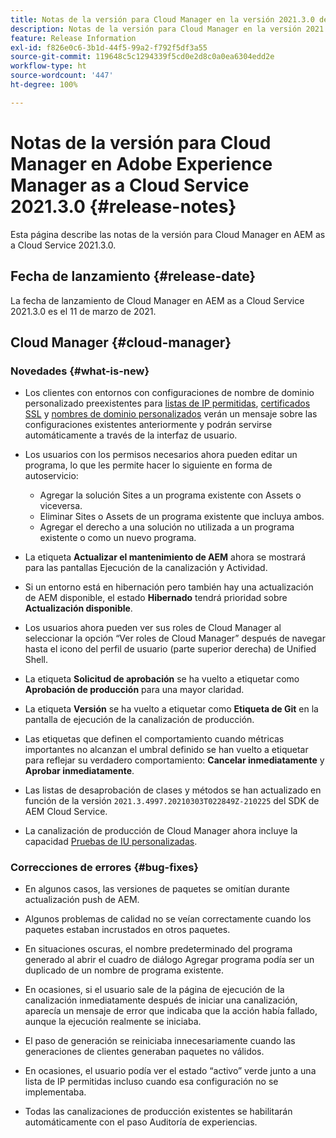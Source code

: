 ```yaml
---
title: Notas de la versión para Cloud Manager en la versión 2021.3.0 de AEM as a Cloud Service
description: Notas de la versión para Cloud Manager en la versión 2021.3.0 de AEM as a Cloud Service
feature: Release Information
exl-id: f826e0c6-3b1d-44f5-99a2-f792f5df3a55
source-git-commit: 119648c5c1294339f5cd0e2d8c0a0ea6304edd2e
workflow-type: ht
source-wordcount: '447'
ht-degree: 100%

---
```


# Notas de la versión para Cloud Manager en Adobe Experience Manager as a Cloud Service 2021.3.0 {#release-notes}

Esta página describe las notas de la versión para Cloud Manager en AEM as a Cloud Service 2021.3.0.

## Fecha de lanzamiento {#release-date}

La fecha de lanzamiento de Cloud Manager en AEM as a Cloud Service 2021.3.0 es el 11 de marzo de 2021.

## Cloud Manager {#cloud-manager}

### Novedades {#what-is-new}

* Los clientes con entornos con configuraciones de nombre de dominio personalizado preexistentes para [listas de IP permitidas](/help/implementing/cloud-manager/ip-allow-lists/managing-ip-allow-lists.md#pre-existing-cdn), [certificados SSL](/help/implementing/cloud-manager/managing-ssl-certifications/managing-certificates.md#pre-existing-cdn) y [nombres de dominio personalizados](/help/implementing/cloud-manager/custom-domain-names/check-domain-name-status.md#pre-existing-cdn) verán un mensaje sobre las configuraciones existentes anteriormente y podrán servirse automáticamente a través de la interfaz de usuario.

* Los usuarios con los permisos necesarios ahora pueden editar un programa, lo que les permite hacer lo siguiente en forma de autoservicio:
   * Agregar la solución Sites a un programa existente con Assets o viceversa.
   * Eliminar Sites o Assets de un programa existente que incluya ambos.
   * Agregar el derecho a una solución no utilizada a un programa existente o como un nuevo programa.

* La etiqueta **Actualizar el mantenimiento de AEM** ahora se mostrará para las pantallas Ejecución de la canalización y Actividad.

* Si un entorno está en hibernación pero también hay una actualización de AEM disponible, el estado **Hibernado** tendrá prioridad sobre **Actualización disponible**.

* Los usuarios ahora pueden ver sus roles de Cloud Manager al seleccionar la opción “Ver roles de Cloud Manager” después de navegar hasta el icono del perfil de usuario (parte superior derecha) de Unified Shell.

* La etiqueta **Solicitud de aprobación** se ha vuelto a etiquetar como **Aprobación de producción** para una mayor claridad.

* La etiqueta **Versión** se ha vuelto a etiquetar como **Etiqueta de Git** en la pantalla de ejecución de la canalización de producción.

* Las etiquetas que definen el comportamiento cuando métricas importantes no alcanzan el umbral definido se han vuelto a etiquetar para reflejar su verdadero comportamiento: **Cancelar inmediatamente** y **Aprobar inmediatamente**.

* Las listas de desaprobación de clases y métodos se han actualizado en función de la versión `2021.3.4997.20210303T022849Z-210225` del SDK de AEM Cloud Service.

* La canalización de producción de Cloud Manager ahora incluye la capacidad [Pruebas de IU personalizadas](/help/implementing/cloud-manager/functional-testing.md#custom-ui-testing).

### Correcciones de errores  {#bug-fixes}

* En algunos casos, las versiones de paquetes se omitían durante actualización push de AEM.

* Algunos problemas de calidad no se veían correctamente cuando los paquetes estaban incrustados en otros paquetes.

* En situaciones oscuras, el nombre predeterminado del programa generado al abrir el cuadro de diálogo Agregar programa podía ser un duplicado de un nombre de programa existente.

* En ocasiones, si el usuario sale de la página de ejecución de la canalización inmediatamente después de iniciar una canalización, aparecía un mensaje de error que indicaba que la acción había fallado, aunque la ejecución realmente se iniciaba.

* El paso de generación se reiniciaba innecesariamente cuando las generaciones de clientes generaban paquetes no válidos.

* En ocasiones, el usuario podía ver el estado “activo” verde junto a una lista de IP permitidas incluso cuando esa configuración no se implementaba.

* Todas las canalizaciones de producción existentes se habilitarán automáticamente con el paso Auditoría de experiencias.
